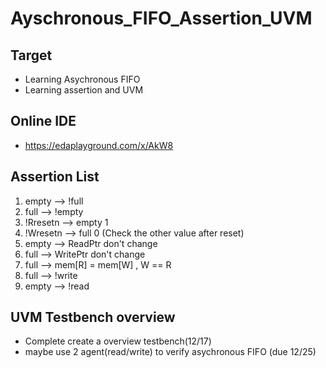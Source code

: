 # Ayschronous_FIFO_Assertion_UVM
## Target
- Learning Asychronous FIFO
- Learning assertion and UVM

## Online IDE
- https://edaplayground.com/x/AkW8

## Assertion List 
1. empty --> !full
2. full  --> !empty
3. !Rresetn --> empty 1
4. !Wresetn --> full  0 
(Check the other value after reset)
5. empty --> ReadPtr don't change
6. full  --> WritePtr don't change
7. full  --> mem[R] = mem[W] , W == R
8. full  --> !write 
9. empty --> !read

## UVM Testbench overview
- Complete create a overview testbench(12/17) 
- maybe use 2 agent(read/write) to verify asychronous FIFO (due 12/25)
